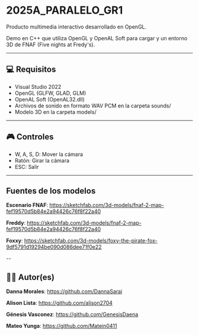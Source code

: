 # 2025A\_PARALELO\_GR1

Producto multimedia interactivo desarrollado en OpenGL.

Demo en C++ que utiliza OpenGL y OpenAL Soft para cargar y un entorno 3D de FNAF (Five nights at Fredy's).

---
## 💻 Requisitos

* Visual Studio 2022
*	OpenGL (GLFW, GLAD, GLM)
*	OpenAL Soft (OpenAL32.dll)
*	Archivos de sonido en formato WAV PCM en la carpeta sounds/
*	Modelo 3D en la carpeta models/
---
## 🎮 Controles

*	W, A, S, D: Mover la cámara
*	Ratón: Girar la cámara
*	ESC: Salir

---
## Fuentes de los modelos
**Escenario FNAF**: <https://sketchfab.com/3d-models/fnaf-2-map-fef19570d5b84e2a94426c76f8f22a40>

**Freddy**: [<https://sketchfab.com/3d-models/fnaf-2-map-fef19570d5b84e2a94426c76f8f22a40>](https://sketchfab.com/3d-models/nightmarefredbear-five-nights-at-freddyshw-2b2462e7f0984837bc8d4d5c524619ee)

**Foxxy**: <https://sketchfab.com/3d-models/foxy-the-pirate-fox-9df5791d19294be090d086dee71f0e22>

--

## 🧑‍💻 Autor(es)

**Danna Morales**: <https://github.com/DannaSarai>  

**Alison Lista**: <https://github.com/alison2704>  

**Génesis Vasconez**: <https://github.com/GenesisDaena>  

**Mateo Yunga**: <https://github.com/Matein0411>

